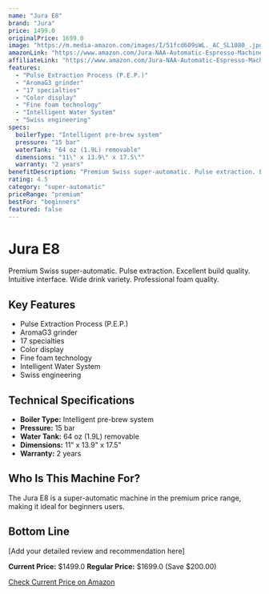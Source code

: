 ```yaml
---
name: "Jura E8"
brand: "Jura"
price: 1499.0
originalPrice: 1699.0
image: "https://m.media-amazon.com/images/I/51fcd609sWL._AC_SL1080_.jpg"
amazonLink: "https://www.amazon.com/Jura-NAA-Automatic-Espresso-Machine/dp/B096YHRZHL?tag=homeespressohub-20"
affiliateLink: "https://www.amazon.com/Jura-NAA-Automatic-Espresso-Machine/dp/B096YHRZHL?tag=homeespressohub-20"
features:
  - "Pulse Extraction Process (P.E.P.)"
  - "AromaG3 grinder"
  - "17 specialties"
  - "Color display"
  - "Fine foam technology"
  - "Intelligent Water System"
  - "Swiss engineering"
specs:
  boilerType: "Intelligent pre-brew system"
  pressure: "15 bar"
  waterTank: "64 oz (1.9L) removable"
  dimensions: "11\" x 13.9\" x 17.5\""
  warranty: "2 years"
benefitDescription: "Premium Swiss super-automatic. Pulse extraction. Excellent build quality. Intuitive interface. Wide drink variety. Professional foam quality."
rating: 4.5
category: "super-automatic"
priceRange: "premium"
bestFor: "beginners"
featured: false
---
```


# Jura E8

Premium Swiss super-automatic. Pulse extraction. Excellent build quality. Intuitive interface. Wide drink variety. Professional foam quality.

## Key Features

- Pulse Extraction Process (P.E.P.)
- AromaG3 grinder
- 17 specialties
- Color display
- Fine foam technology
- Intelligent Water System
- Swiss engineering

## Technical Specifications

- **Boiler Type:** Intelligent pre-brew system
- **Pressure:** 15 bar
- **Water Tank:** 64 oz (1.9L) removable
- **Dimensions:** 11" x 13.9" x 17.5"
- **Warranty:** 2 years

## Who Is This Machine For?

The Jura E8 is a super-automatic machine in the premium price range, making it ideal for beginners users.

## Bottom Line

[Add your detailed review and recommendation here]

**Current Price:** $1499.0
**Regular Price:** $1699.0 (Save $200.00)

[Check Current Price on Amazon](https://www.amazon.com/Jura-NAA-Automatic-Espresso-Machine/dp/B096YHRZHL?tag=homeespressohub-20)
